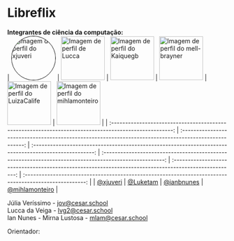 # Libreflix

**Integrantes de ciência da computação:**<br/>
| <img src="https://github.com/xjuveri.png" alt="Imagem de perfil do xjuveri" style="border-radius: 50%; border: 1px solid #000; width: 100px; height: 100px;"> | <img src="https://github.com/Luketam.png" alt="Imagem de perfil de Lucca" width="100" height="100"> | <img src="https://github.com/Kaiquegb.png" alt="Imagem de perfil do Kaiquegb" width="100" height="100"> | <img src="https://github.com/mell-brayner.png" alt="Imagem de perfil do mell-brayner" width="100" height="100"> | <img src="https://github.com/LuizaCalife.png" alt="Imagem de perfil do LuizaCalife" width="100" height="100"> | <img src="https://github.com/mihlamonteiro.png" alt="Imagem de perfil do mihlamonteiro" width="100" height="100"> |
| :----------------------------------------------------------------------------------------------------: | :----------------------------------------------------------------------------------------------------: | :----------------------------------------------------------------------------------------------------: | :----------------------------------------------------------------------------------------------------: | :----------------------------------------------------------------------------------------------------: | :----------------------------------------------------------------------------------------------------: |
| [@xjuveri](https://github.com/xjuveri) | [@Luketam](https://github.com/Luketam) | [@ianbnunes](https://github.com/ianbnunes) | [@mihlamonteiro](https://github.com/mihlamonteiro) |


Júlia Veríssimo - jov@cesar.school <br/>
Lucca da Veiga - lvg2@cesar.school <br/>
Ian Nunes - 
Mirna Lustosa - mlam@cesar.school <br/>
  
Orientador: 
